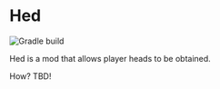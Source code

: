 # Hed
![Gradle build](https://github.com/FaeCraft/Hed/workflows/Gradle%20build/badge.svg)

Hed is a mod that allows player heads to be obtained.

How? TBD!
